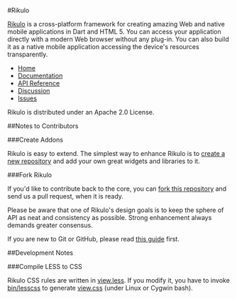 #Rikulo

[Rikulo](http://rikulo.org) is a cross-platform framework for creating amazing Web and native mobile applications
in Dart and HTML 5. You can access your application directly with a modern Web browser without
any plug-in. You can also build it as a native mobile application accessing the device's resources transparently.

* [Home](http://rikulo.org)
* [Documentation](http://docs.rikulo.org)
* [API Reference](http://api.rikulo.org)
* [Discussion](http://stackoverflow.com/questions/tagged/rikulo)
* [Issues](https://github.com/rikulo/rikulo/issues)

Rikulo is distributed under an Apache 2.0 License.

##Notes to Contributors

###Create Addons

Rikulo is easy to extend. The simplest way to enhance Rikulo is to [create a new repository](https://help.github.com/articles/create-a-repo) and add your own great widgets and libraries to it.

###Fork Rikulo

If you'd like to contribute back to the core, you can [fork this repository](https://help.github.com/articles/fork-a-repo) and send us a pull request, when it is ready.

Please be aware that one of Rikulo's design goals is to keep the sphere of API as neat and consistency as possible. Strong enhancement always demands greater consensus.

If you are new to Git or GitHub, please read [this guide](https://help.github.com/) first.

##Development Notes

###Compile LESS to CSS

Rikulo CSS rules are written in [view.less](https://github.com/rikulo/rikulo/blob/master/resources/css/view.less). If you modify it, you have to invoke [bin/lesscss](https://github.com/rikulo/rikulo/blob/master/bin/lesscss) to generate [view.css](https://github.com/rikulo/rikulo/blob/master/resources/css/view.css) (under Linux or Cygwin bash).
